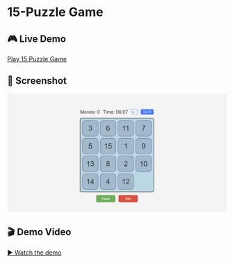 # 15-Puzzle Game 

## 🎮 Live Demo

[Play 15 Puzzle Game](https://15gamepuzzle.netlify.app/)

## 📸 Screenshot

![App Preview](./media/FifteenGame_photo.png)

## 🎬 Demo Video

[▶️ Watch the demo](./media/FifteenGame_rec.mp4)